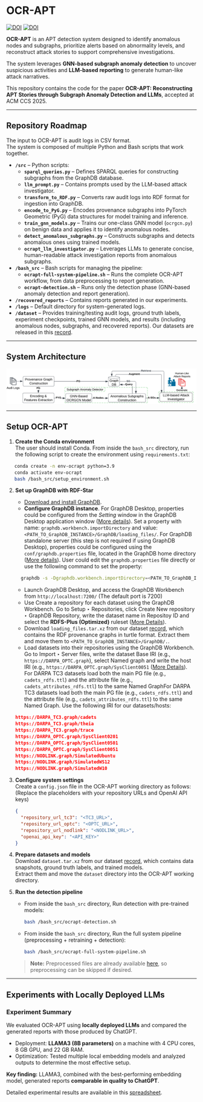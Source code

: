 # OCR-APT

[![DOI](https://zenodo.org/badge/DOI/10.5281/zenodo.17010220.svg)](https://doi.org/10.5281/zenodo.17010220)
[![DOI](https://zenodo.org/badge/DOI/10.5281/zenodo.16987705.svg)](https://doi.org/10.5281/zenodo.16987705)

**OCR-APT** is an APT detection system designed to identify anomalous nodes and subgraphs, prioritize alerts based on abnormality levels, and reconstruct attack stories to support comprehensive investigations.  

The system leverages **GNN-based subgraph anomaly detection** to uncover suspicious activities and **LLM-based reporting** to generate human-like attack narratives.  

This repository contains the code for the paper **OCR-APT: Reconstructing APT Stories through Subgraph Anomaly Detection and LLMs**, accepted at ACM CCS 2025.

---
## Repository Roadmap

The input to OCR-APT is audit logs in CSV format.  
The system is composed of multiple Python and Bash scripts that work together.  

- **`/src`** – Python scripts:
  - **`sparql_queries.py`** – Defines SPARQL queries for constructing subgraphs from the GraphDB database.  
  - **`llm_prompt.py`** – Contains prompts used by the LLM-based attack investigator.  
  - **`transform_to_RDF.py`** – Converts raw audit logs into RDF format for ingestion into GraphDB.  
  - **`encode_to_PyG.py`** – Encodes provenance subgraphs into PyTorch Geometric (PyG) data structures for model training and inference.  
  - **`train_gnn_models.py`** – Trains our one-class GNN model (`ocrgcn.py`) on benign data and applies it to identify anomalous nodes.  
  - **`detect_anomalous_subgraphs.py`** – Constructs subgraphs and detects anomalous ones using trained models.  
  - **`ocrapt_llm_investigator.py`** – Leverages LLMs to generate concise, human-readable attack investigation reports from anomalous subgraphs.  
- **`/bash_src`** – Bash scripts for managing the pipeline:  
  - **`ocrapt-full-system-pipeline.sh`** – Runs the complete OCR-APT workflow, from data preprocessing to report generation.  
  - **`ocrapt-detection.sh`** – Runs only the detection phase (GNN-based anomaly detection and report generation).  
- **`/recovered_reports`** – Contains reports generated in our experiments.  
- **`/logs`** – Default directory for system-generated logs.  
- **`/dataset`** – Provides training/testing audit logs, ground truth labels, experiment checkpoints, trained GNN models, and results (including anomalous nodes, subgraphs, and recovered reports). Our datasets are released in this [record](https://doi.org/10.5281/zenodo.16987705).  

---
## System Architecture

![System Architecture](OCR-APT-system.png)

---

## Setup OCR-APT

1. **Create the Conda environment**  
   The user should install Conda. From inside the `bash_src` directory, run the following script to create the environment using `requirements.txt`:
```bash
   conda create -n env-ocrapt python=3.9
   conda activate env-ocrapt
   bash /bash_src/setup_environment.sh
   ```

2. **Set up GraphDB with RDF-Star**  
   - [Download and install GraphDB](https://graphdb.ontotext.com/documentation/11.0/graphdb-desktop-installation.html).  
   - **Configure GraphDB instance**. For GraphDB Desktop, properties could be configured from the *Setting* window in the GraphDB Desktop application window ([More details](https://graphdb.ontotext.com/documentation/11.1/graphdb-desktop-installation.html)). Set a property with name: `graphdb.workbench.importDirectory` and value: `<PATH_TO_GraphDB_INSTANCE>/GraphDB/loading_files/`. For GraphDB standalone server (this step is not required if using GraphDB Desktop), properties could be configured using the `conf/graphdb.properties` file, located in the GraphDB home directory ([More details](https://graphdb.ontotext.com/documentation/11.1/graphdb-standalone-server.html)). User could edit the `graphdb.properties` file directly or use the following command to set the property:
    ```bash
      graphdb -s -Dgraphdb.workbench.importDirectory=<PATH_TO_GraphDB_INSTANCE>/GraphDB/loading_files/
     ```
   - Launch GraphDB Desktop, and access the GraphDB Workbench from `http://localhost:7200/` (The default port is 7200)
   - Use Create a repository for each dataset using the GraphDB Workbench. Go to Setup ‣ Repositories, click Create New repository ‣ GraphDB Repository, write the dataset name in Repositoy ID and select the **RDFS-Plus (Optimized)** ruleset ([More Details](https://graphdb.ontotext.com/documentation/11.0/creating-a-repository.html)).   
   - Download `loading_files.tar.xz` from our dataset [record](https://doi.org/10.5281/zenodo.16987705), which contains the RDF provenance graphs in turtle format. Extract them and move them to `<PATH_TO_GraphDB_INSTANCE>/GraphDB/.`.
   - Load datasets into their repositories using the GraphDB Workbench. Go to Import ‣ Server files, write the dataset Base IRI (e.g., `https://DARPA_OPTC.graph`), select Named graph and write the host IRI (e.g., `https://DARPA_OPTC.graph/SysClient0051` ([More Details](https://graphdb.ontotext.com/documentation/11.0/loading-data-using-the-workbench.html)). For DARPA TC3 datasets load both the main PG file (e.g., `cadets_rdfs.ttl`) and the attribute file (e.g., `cadets_attributes_rdfs.ttl`) to the same Named GraphFor DARPA TC3 datasets load both the main PG file (e.g., `cadets_rdfs.ttl`) and the attribute file (e.g., `cadets_attributes_rdfs.ttl`) to the same Named Graph. 
   Use the following IRI for our datasets/hosts:
   ```json
   https://DARPA_TC3.graph/cadets
   https://DARPA_TC3.graph/theia
   https://DARPA_TC3.graph/trace
   https://DARPA_OPTC.graph/SysClient0201
   https://DARPA_OPTC.graph/SysClient0501
   https://DARPA_OPTC.graph/SysClient0051
   https://NODLINK.graph/SimulatedUbuntu
   https://NODLINK.graph/SimulatedWS12
   https://NODLINK.graph/SimulatedW10
   ```
   

3. **Configure system settings**  
   Create a `config.json` file in the OCR-APT working directory as follows: (Replace the placeholders with your repository URLs and OpenAI API keys)
   ```json
   {
     "repository_url_tc3": "<TC3_URL>",
     "repository_url_optc": "<OPTC_URL>",
     "repository_url_nodlink": "<NODLINK_URL>",
     "openai_api_key": "<API_KEY>"
   }
   ```
   

4. **Prepare datasets and models**  
   Download `dataset.tar.xz` from our dataset [record](https://doi.org/10.5281/zenodo.16987705), which contains data snapshots, ground truth labels, and trained models.  
   Extract them and move the `dataset` directory into the OCR-APT working directory.  

5. **Run the detection pipeline**  
   - From inside the `bash_src` directory, Run detection with pre-trained models:  
     ```bash
     bash /bash_src/ocrapt-detection.sh
     ```
   - From inside the `bash_src` directory, Run the full system pipeline (preprocessing + retraining + detection):  
     ```bash
     bash /bash_src/ocrapt-full-system-pipeline.sh
     ```
   > **Note:** Preprocessed files are already available [here](https://doi.org/10.5281/zenodo.16987705), so preprocessing can be skipped if desired.  

---

## Experiments with Locally Deployed LLMs

### Experiment Summary
We evaluated OCR-APT using **locally deployed LLMs** and compared the generated reports with those produced by ChatGPT.  

- Deployment: **LLAMA3 (8B parameters)** on a machine with 4 CPU cores, 8 GB GPU, and 22 GB RAM.  
- Optimization: Tested multiple local embedding models and analyzed outputs to determine the most effective setup.  

**Key finding:** LLAMA3, combined with the best-performing embedding model, generated reports **comparable in quality to ChatGPT**.  

Detailed experimental results are available in this [spreadsheet](Experiments_with_locally_deployed_LLMs.xlsx).  
